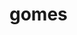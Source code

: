 # gomes
<!DOCTYPE html>
<!--
To change this license header, choose License Headers in Project Properties.
To change this template file, choose Tools | Templates
and open the template in the editor.
-->
<html lang="pt-br">
    <head>
        <title>Parabéns Janilcia Franco</title>
        <meta http-equiv="Content-Type" content="text/html; charset=UTF-8">
        <meta name="author" content="Gomes Fernando Francisco">
        <style>
            
            body{
                background-color: aliceblue;
            }
            .autor{
                background-color: aquamarine;
                color: green;
                font-size: 22px;
            }
            #musica{
                background-color: aliceblue;
                text-align: justify;
                text-align: left;
                font-weight: 300;
                word-wrap: break-word;
                font-family: "Lucida Calligraphy","sans-serif";
                color: blue;
                font-size: 22px;
                
            }
            .conteudo{
                background-color: aliceblue;
                text-align: justify;
                text-align: left;
                font-weight: 300;
                word-wrap: break-word;
            }
            p{
                
                color: blue;
                font-size: 24px;
                font-family: "Georgia";
                text-indent: 25px;
                font-style: italic;
            }
            h2{
                color: darkblue;
                font-family: "Georgia";
            }
        </style>
    </head>
    <body>
        <div class="conteudo">
        <h2>Os meus parabéns Jane</h2>
        <p>Sei que não somos grandes amigos, mas fiz este <em>site</em> para te desejar os parabéns e também
        para poder praticar ksksksksk. 
        Mas os meus parabéns mais sinceros e como deves saber 17 anos não 
        são 17 dias, então, assim como a idade vai aumentando espera-se que também a maturidade e responsabilidade
        também aumentem.</p>
        <p>OBS.: Não te estou a chamar de irresponsável, até porque acho que tu és bem responsável.</p>
        <h2>O que se espera...</h2>
        <p>
            Bem, eu espero que haja mais dias como este(no caso, que se repita várias vezes) e que 
            sobre tudo não te esqueças de Deus. Desejo que neste dia(20 de Junho) estejas mais feliz 
            que o normal.
        </p> 
       <p>
            Feliz ou infelizmente isto é o que tenho pra te oferecer, sei que são poucas palavras
            mas a alegria com certeza não é pouca, então mais uma vez, Parabeeeeennnns!!!!
        </p>
        <p>Até cantaria mas não sei a letra completa então ficamos mesmo aqui.</p>
        <p>Brincadeira ksksksksk...</p>
        <h2>Momento do parabéns...!</h2>
        <pre id="musica">
             Parabéns pra você, 
             Nesta data querida, 
             Muitas felicidades 
             Muitos anos de vida!
             Hoje é dia de festa
             Para a menina <em><strong style="color: green;">Janilcia</strong></em>
             Muitas felicidades
             Muitos anos de vida!
             EHeheheheheheheheheheheheheheh...!!!
        </pre>
        </div>
        <div class="autor">
            <address>
                Feito por: Gomes Fernando Francisco<br>
                Email:gomesmorais238@gmail.com
            </address>
        </div> 
    </body>
</html>
